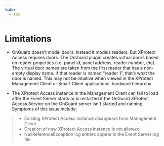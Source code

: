 ```yaml
---
hide:
  - toc
---
```

# Limitations

+ OnGuard doesn’t model doors; instead it models readers. But XProtect Access requires doors. The OnGuard plugin creates virtual doors based on reader properties (i.e. panel id, panel address, reader number, etc). The virtual door names are taken from the first reader that has a non-empty display name. If that reader is named “reader 1”, that’s what the door is named. This may not be intuitive when viewed in the XProtect Management Client or Smart Client applications’ hardware hierarchy

+ The XProtect Access instance in the Management Client can fail to load after the Event Server starts or is restarted if the OnGuard XProtect Access Service on the OnGuard server isn't started and running. Symptoms of this issue include:
>
> + Existing XProtect Access instance disappears from Management Client
> + Creation of new XProtect Access instance is not allowed
> + NullReferenceException log entries appear in the Event Server log file
>

